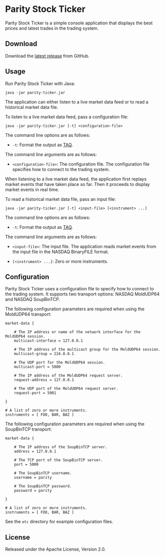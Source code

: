 # Parity Stock Ticker

Parity Stock Ticker is a simple console application that displays the best
prices and latest trades in the trading system.

## Download

Download the [latest release][] from GitHub.

  [latest release]: https://github.com/paritytrading/parity/releases/latest

## Usage

Run Parity Stock Ticker with Java:

```
java -jar parity-ticker.jar
```

The application can either listen to a live market data feed or to read a
historical market data file.

To listen to a live market data feed, pass a configuration file:

```
java -jar parity-ticker.jar [-t] <configuration-file>
```

The command line options are as follows:

- `-t`: Format the output as [TAQ][].

  [TAQ]: ../../libraries/file/doc/TAQ.md

The command line arguments are as follows:

- `<configuration-file>`: The configuration file. The configuration file
  specifies how to connect to the trading system.

When listening to a live market data feed, the application first replays
market events that have taken place so far. Then it proceeds to display
market events in real time.

To read a historical market data file, pass an input file:

```
java -jar parity-ticker.jar [-t] <input-file> [<instrument> ...]
```

The command line options are as follows:

- `-t`: Format the output as [TAQ][].

The command line arguments are as follows:

- `<input-file>`: The input file. The application reads market events from
  the input file in the NASDAQ BinaryFILE format.

- `[<instrument> ...]`: Zero or more instruments.

## Configuration

Parity Stock Ticker uses a configuration file to specify how to connect to the
trading system. It supports two transport options: NASDAQ MoldUDP64 and NASDAQ
SoupBinTCP.

The following configuration parameters are required when using the MoldUDP64
transport:

```
market-data {

    # The IP address or name of the network interface for the MoldUDP64 session.
    multicast-interface = 127.0.0.1

    # The IP address of the multicast group for the MoldUDP64 session.
    multicast-group = 224.0.0.1

    # The UDP port for the MoldUDP64 session.
    multicast-port = 5000

    # The IP address of the MoldUDP64 request server.
    request-address = 127.0.0.1

    # The UDP port of the MoldUDP64 request server.
    request-port = 5001

}

# A list of zero or more instruments.
instruments = [ FOO, BAR, BAZ ]
```

The following configuration parameters are required when using the SoupBinTCP
transport:

```
market-data {

    # The IP address of the SoupBinTCP server.
    address = 127.0.0.1

    # The TCP port of the SoupBinTCP server.
    port = 5000

    # The SoupBinTCP username.
    username = parity

    # The SoupBinTCP password.
    password = parity

}

# A list of zero or more instruments.
instruments = [ FOO, BAR, BAZ ]
```

See the `etc` directory for example configuration files.

## License

Released under the Apache License, Version 2.0.
